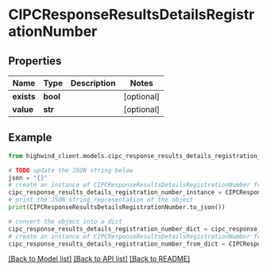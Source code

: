 # CIPCResponseResultsDetailsRegistrationNumber


## Properties

Name | Type | Description | Notes
------------ | ------------- | ------------- | -------------
**exists** | **bool** |  | [optional] 
**value** | **str** |  | [optional] 

## Example

```python
from highwind_client.models.cipc_response_results_details_registration_number import CIPCResponseResultsDetailsRegistrationNumber

# TODO update the JSON string below
json = "{}"
# create an instance of CIPCResponseResultsDetailsRegistrationNumber from a JSON string
cipc_response_results_details_registration_number_instance = CIPCResponseResultsDetailsRegistrationNumber.from_json(json)
# print the JSON string representation of the object
print(CIPCResponseResultsDetailsRegistrationNumber.to_json())

# convert the object into a dict
cipc_response_results_details_registration_number_dict = cipc_response_results_details_registration_number_instance.to_dict()
# create an instance of CIPCResponseResultsDetailsRegistrationNumber from a dict
cipc_response_results_details_registration_number_from_dict = CIPCResponseResultsDetailsRegistrationNumber.from_dict(cipc_response_results_details_registration_number_dict)
```
[[Back to Model list]](../README.md#documentation-for-models) [[Back to API list]](../README.md#documentation-for-api-endpoints) [[Back to README]](../README.md)


